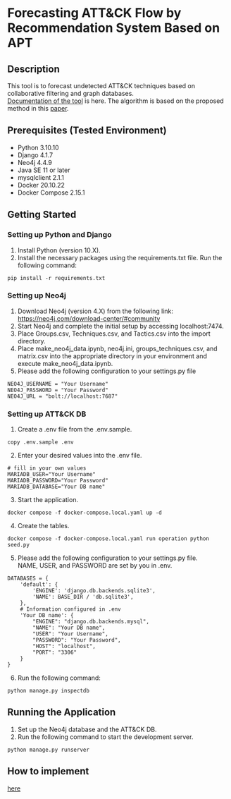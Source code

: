 # Forecasting ATT&CK Flow by Recommendation System Based on APT
## Description
This tool is to forecast undetected ATT&CK techniques based on collaborative filtering and graph databases.  
[Documentation of the tool](https://github.com/M4s4k1-K/Black-Hat-Asia-Arsenal-2023/blob/main/Black-Asia-Arsenal-2023-Presentation.pdf) is here.
The algorithm is based on the proposed method in this [paper](https://ieeexplore.ieee.org/document/10032036).  

## Prerequisites (Tested Environment)
- Python 3.10.10
- Django 4.1.7
- Neo4j 4.4.9
- Java SE 11 or later
- mysqlclient 2.1.1
- Docker 20.10.22
- Docker Compose 2.15.1
## Getting Started
### Setting up Python and Django
1. Install Python (version 10.X).
2. Install the necessary packages using the requirements.txt file. Run the following command:
```
pip install -r requirements.txt
```
### Setting up Neo4j
1. Download Neo4j (version 4.X) from the following link:
https://neo4j.com/download-center/#community
1. Start Neo4j and complete the initial setup by accessing localhost:7474.
1. Place Groups.csv, Techniques.csv, and Tactics.csv into the import directory.
1. Place make_neo4j_data.ipynb, neo4j.ini, groups_techniques.csv, and matrix.csv into the appropriate directory in your environment and execute make_neo4j_data.ipynb.
1. Please add the following configuration to your settings.py file
```
NEO4J_USERNAME = "Your Username"
NEO4J_PASSWORD = "Your Password"
NEO4J_URL = "bolt://localhost:7687"
```

### Setting up ATT&CK DB
1. Create a .env file from the .env.sample.
```
copy .env.sample .env
```
2. Enter your desired values into the .env file.
```
# fill in your own values
MARIADB_USER="Your Username"
MARIADB_PASSWORD="Your Password"
MARIADB_DATABASE="Your DB name"
```
3. Start the application.
```
docker compose -f docker-compose.local.yaml up -d
```
4. Create the tables.
```
docker compose -f docker-compose.local.yaml run operation python seed.py
```
5. Please add the following configuration to your settings.py file.  
NAME, USER, and PASSWORD are set by you in .env.  
```
DATABASES = {
    'default': {
        'ENGINE': 'django.db.backends.sqlite3',
        'NAME': BASE_DIR / 'db.sqlite3',
    },
    # Information configured in .env
    'Your DB name': {
        "ENGINE": "django.db.backends.mysql",
        "NAME": "Your DB name",
        "USER": "Your Username",
        "PASSWORD": "Your Password",
        "HOST": "localhost",
        "PORT": "3306"
    }
}
```
6. Run the following command:
```
python manage.py inspectdb
```
## Running the Application
1. Set up the Neo4j database and the ATT&CK DB.
2. Run the following command to start the development server.
```
python manage.py runserver
```

## How to implement
[here](https://github.com/M4s4k1-K/Black-Hat-Asia-Arsenal-2023/blob/main/implementation.md)
